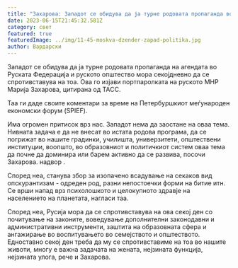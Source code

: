 ```yaml
---
title: "Захарова: Западот се обидува да ја турне родовата пропаганда во Русија"
date: 2023-06-15T21:45:32.581Z
category: свет
featured: true
featuredImage: ../img/11-45-moskva-dzender-zapad-politika.jpg
author: Вардарски
---
```

Западот се обидува да ја турне родовата пропаганда на агендата во Руската Федерација и руското општество мора секојдневно да се спротивставува на тоа. Ова го изјави портпаролката на руското МНР Марија Захарова, цитирана од ТАСС.

Таа ги даде своите коментари за време на Петербуршкиот меѓународен економски форум (SPIEF).

Има огромен притисок врз нас. Западот нема да заостане на оваа тема. Нивната задача е да не внесат во истата родова програма, да се погрижат во нашите градинки, училишта, универзитети, општествени институции, воопшто, во образовниот и политичкиот систем оваа тема да почне да доминира или барем активно да се развива, посочи Захарова. надвор .

Според неа, станува збор за изопачено всадување на секаков вид опскурантизам - одреден род, разни непостоечки форми на битие итн. Се врши напад врз психолошкото и целокупното здравје на населението на планетата, нагласи таа.

Според неа, Русија мора да се спротивставува на ова секој ден со почитување на законите, воведување дополнителни законодавни и административни инструменти, заштита на образовната сфера и ангажирање во воспитувањето во семејството и општеството. Едноставно секој ден треба да му се спротивставиме на тоа во нашите животи, многу е важна задачата на жената, нејзината функција, нејзината улога, рече и Захарова.